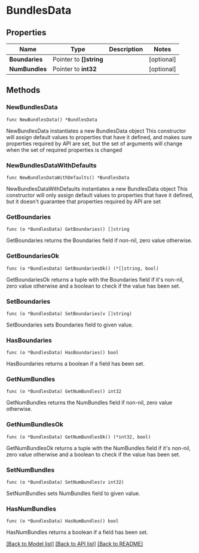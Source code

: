 # BundlesData

## Properties

Name | Type | Description | Notes
------------ | ------------- | ------------- | -------------
**Boundaries** | Pointer to **[]string** |  | [optional] 
**NumBundles** | Pointer to **int32** |  | [optional] 

## Methods

### NewBundlesData

`func NewBundlesData() *BundlesData`

NewBundlesData instantiates a new BundlesData object
This constructor will assign default values to properties that have it defined,
and makes sure properties required by API are set, but the set of arguments
will change when the set of required properties is changed

### NewBundlesDataWithDefaults

`func NewBundlesDataWithDefaults() *BundlesData`

NewBundlesDataWithDefaults instantiates a new BundlesData object
This constructor will only assign default values to properties that have it defined,
but it doesn't guarantee that properties required by API are set

### GetBoundaries

`func (o *BundlesData) GetBoundaries() []string`

GetBoundaries returns the Boundaries field if non-nil, zero value otherwise.

### GetBoundariesOk

`func (o *BundlesData) GetBoundariesOk() (*[]string, bool)`

GetBoundariesOk returns a tuple with the Boundaries field if it's non-nil, zero value otherwise
and a boolean to check if the value has been set.

### SetBoundaries

`func (o *BundlesData) SetBoundaries(v []string)`

SetBoundaries sets Boundaries field to given value.

### HasBoundaries

`func (o *BundlesData) HasBoundaries() bool`

HasBoundaries returns a boolean if a field has been set.

### GetNumBundles

`func (o *BundlesData) GetNumBundles() int32`

GetNumBundles returns the NumBundles field if non-nil, zero value otherwise.

### GetNumBundlesOk

`func (o *BundlesData) GetNumBundlesOk() (*int32, bool)`

GetNumBundlesOk returns a tuple with the NumBundles field if it's non-nil, zero value otherwise
and a boolean to check if the value has been set.

### SetNumBundles

`func (o *BundlesData) SetNumBundles(v int32)`

SetNumBundles sets NumBundles field to given value.

### HasNumBundles

`func (o *BundlesData) HasNumBundles() bool`

HasNumBundles returns a boolean if a field has been set.


[[Back to Model list]](../README.md#documentation-for-models) [[Back to API list]](../README.md#documentation-for-api-endpoints) [[Back to README]](../README.md)


